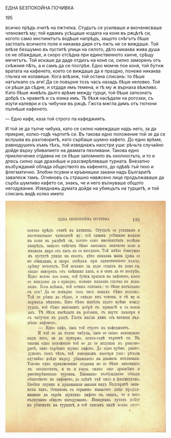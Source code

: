 ﻿ЕДНА БЕЗПОКОЙНА ПОЧИВКА

195

всичко прѣдъ очитѣ на пжтнпка. Студътъ се усилваше и вкоченясваше членоветѣ му; той едвамъ усѣщаше юздата на коня въ рѫцѣтѣ си, когото само инстинктътъ водѣше напрѣдъ, защото снѣгътъ бѣше застлалъ всичкото поле и никаква диря отъ пжть не се виждаше. Той влѣзе безшумно въ пуститѣ улици на селото, дѣто никаква жива душа се не обаждаше, и скоро отсѣдна при единственното ханче, срѣщу мечетътъ. Той искаше да даде отдихъ на коня си, силно заморенъ отъ снѣжния п&ть, а и самъ да се посгрѣе. Едно момче пое коня, той бутнж вратата на кафенето, което се виждаше да е праздно, понеже никаква глъчка не излавяше. Кога влѣзнж, той остана слисанъ: то бѣше натъпкапо съ аги! Да се повърне тозъ часъ назадъ бѣше неловко. Той се рѣши да сѣдне, и отдаде имъ темена, и тѣ му ж върнаха вѣжливо. Като бѣше живѣлъ дълго врѣме между турци, той бѣше запознатъ добрѣ съ нравитѣ и съ язика имъ. Тѣ бѣхѫ насѣдали на рогозки, съ изути калеври и съ чибучки въ ржцѣ. Гжста мжгла димъ отъ тютюни пълнѣше кафенето.

— Едно кафе, каза той строго па кафеджиятъ.

И той зе да тъпче чибука, като се силно навеждаше надъ него, за да прикрие, колко-годѣ чъртитѣ си. Въ такова едно положение той зе да се вслушва въ разговоритѣ, като сърбаше шумно кафето. До едно врѣме, равнодушенъ къмъ тѣхъ, той изведнажъ наостри уши: рѣчьта случайно дойде върху убивапието на двамата пехливани. Такова едно приключение отдавна не се бѣше запомнило въ околностьта, и то и дпесь силно още дразнѣше и разсвирѣпяваше турната. Внезапно възбужданий облада обществото въ кафенето, до одѣвѣ тъй тихо и флегматично. Злобни псувни и кръвнишки закани надъ Българитѣ заваляхж тамъ. Огняновъ съ страшно навѫсено лице продължаваше да сърба шумливо кафето си, знакъ, че и него вълнуваше общото негодувание. Изведнажь думата дойде на убиецътъ на турцитѣ, и той слисанъ видѣ колко името

![original](../images/220.jpg)

